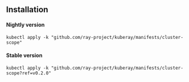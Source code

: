## Installation

#### Nightly version

```
kubectl apply -k "github.com/ray-project/kuberay/manifests/cluster-scope"
```

#### Stable version

```
kubectl apply -k "github.com/ray-project/kuberay/manifests/cluster-scope?ref=v0.2.0"
```
